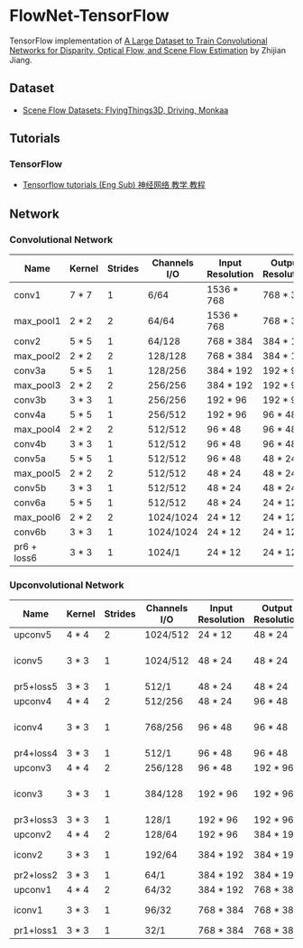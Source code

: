 # FlowNet-TensorFlow
TensorFlow implementation of [A Large Dataset to Train Convolutional Networks
for Disparity, Optical Flow, and Scene Flow Estimation](http://www.cv-foundation.org/openaccess/content_cvpr_2016/papers/Mayer_A_Large_Dataset_CVPR_2016_paper.pdf) by Zhijian Jiang.

## Dataset
* [Scene Flow Datasets: FlyingThings3D, Driving, Monkaa](https://lmb.informatik.uni-freiburg.de/resources/datasets/SceneFlowDatasets.en.html)

## Tutorials
### TensorFlow
* [Tensorflow tutorials (Eng Sub) 神经网络 教学 教程](https://www.youtube.com/watch?v=RSRkp8VAavQ&list=PLXO45tsB95cKI5AIlf5TxxFPzb-0zeVZ8)

## Network
### Convolutional Network
|Name | Kernel | Strides | Channels I/O | Input Resolution | Output Resolution | Input |
|--- | --- | --- | --- | --- | --- | --- |
|conv1 	  	| 7 * 7 | 1 | 6/64 		| 1536 * 768 	| 768 * 384 | Images |
|max_pool1 	| 2 * 2 | 2 | 64/64 	| 1536 * 768 	| 768 * 384 | conv1 | 
|conv2 	  	| 5 * 5 | 1 | 64/128 	| 768 * 384		| 384 * 192 | max_pool1 |
|max_pool2 	| 2 * 2 | 2 | 128/128 	| 768 * 384		| 384 * 192 | conv2|
|conv3a 	  	| 5 * 5 | 1 | 128/256 	| 384 * 192		| 192 * 96 	| max_pool2|
|max_pool3 	| 2 * 2 | 2 | 256/256 	| 384 * 192		| 192 * 96 	| conv3a|
|conv3b 		| 3 * 3 | 1 | 256/256	| 192 * 96		| 192 * 96	| max_pool3|
|conv4a 	  	| 5 * 5 | 1 | 256/512 	| 192 * 96		| 96 * 48 	| conv3b|
|max_pool4 	| 2 * 2 | 2 | 512/512 	| 96 * 48		| 96 * 48 	| conv4a|
|conv4b 		| 3 * 3 | 1 | 512/512	| 96 * 48		| 96 * 48	| max_pool4|
|conv5a 	  	| 5 * 5 | 1 | 512/512 	| 96 * 48		| 48 * 24 	| conv4b|
|max_pool5 	| 2 * 2 | 2 | 512/512 	| 48 * 24		| 48 * 24 	| conv5a|
|conv5b 		| 3 * 3 | 1 | 512/512	| 48 * 24		| 48 * 24	| max_pool5|
|conv6a 	  	| 5 * 5 | 1 | 512/512 	| 48 * 24		| 24 * 12	| conv5b|
|max_pool6 	| 2 * 2 | 2 | 1024/1024 | 24 * 12		| 24 * 12 	| conv6a|
|conv6b 		| 3 * 3 | 1 | 1024/1024	| 24 * 12		| 24 * 12	| max_pool6|
|pr6 + loss6	| 3 * 3	| 1	| 1024/1	| 24 * 12		| 24 * 12	| conv6b|

### Upconvolutional Network
|Name | Kernel | Strides | Channels I/O | Input Resolution | Output Resolution | Input |
|--- | --- | --- | --- | --- | --- | ---|
|upconv5		| 4 * 4	| 2 | 1024/512	| 24 * 12		| 48 * 24	| conv6b|
|iconv5		| 3 * 3	| 1	| 1024/512	| 48 * 24		| 48 * 24	| upconv5 + conv5b|
|pr5+loss5	| 3 * 3 | 1	| 512/1		| 48 * 24		| 48 * 24	| iconv5|
|upconv4		| 4 * 4	| 2 | 512/256	| 48 * 24		| 96 * 48	| iconv5|
|iconv4		| 3 * 3	| 1	| 768/256	| 96 * 48		| 96 * 48	| upconv4 + conv4b|
|pr4+loss4	| 3 * 3 | 1	| 512/1		| 96 * 48		| 96 * 48	| iconv4|
|upconv3		| 4 * 4	| 2 | 256/128	| 96 * 48		| 192 * 96	| iconv4|
|iconv3		| 3 * 3	| 1	| 384/128	| 192 * 96		| 192 * 96	| upconv3 + conv3b|
|pr3+loss3	| 3 * 3 | 1	| 128/1		| 192 * 96		| 192 * 96	| iconv3|
|upconv2		| 4 * 4	| 2 | 128/64	| 192 * 96		| 384 * 192	| iconv3|
|iconv2		| 3 * 3	| 1	| 192/64	| 384 * 192		| 384 * 192	| upconv2 + conv2|
|pr2+loss2	| 3 * 3 | 1	| 64/1		| 384 * 192		| 384 * 192	| iconv2|
|upconv1		| 4 * 4	| 2 | 64/32		| 384 * 192		| 768 * 384	| iconv2|
|iconv1		| 3 * 3	| 1	| 96/32		| 768 * 384		| 768 * 384	| upconv1 + conv1|
|pr1+loss1	| 3 * 3 | 1	| 32/1		| 768 * 384		| 768 * 384	| iconv1|
